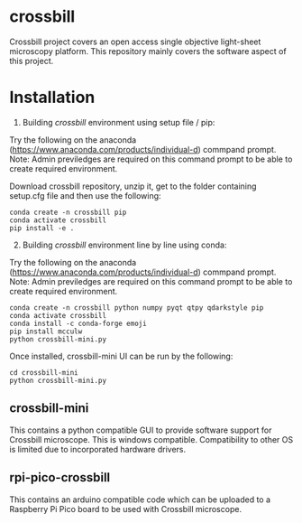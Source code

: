 # crossbill
Crossbill project covers an open access single objective light-sheet microscopy platform. This repository mainly covers the software aspect of this project.

# Installation

1. Building *crossbill* environment using setup file / pip:

Try the following on the anaconda (https://www.anaconda.com/products/individual-d) commpand prompt. Note: Admin previledges are required on this command prompt to be able to create required environment.

Download crossbill repository, unzip it, get to the folder containing setup.cfg file and then use the following:
```
conda create -n crossbill pip
conda activate crossbill
pip install -e . 
```

2. Building *crossbill* environment line by line using conda:

Try the following on the anaconda (https://www.anaconda.com/products/individual-d) commpand prompt. Note: Admin previledges are required on this command prompt to be able to create required environment.

```
conda create -n crossbill python numpy pyqt qtpy qdarkstyle pip
conda activate crossbill
conda install -c conda-forge emoji
pip install mcculw 
python crossbill-mini.py
```

Once installed, crossbill-mini UI can be run by the following:
```
cd crossbill-mini
python crossbill-mini.py
```

## crossbill-mini
This contains a python compatible GUI to provide software support for Crossbill microscope.
This is windows compatible. Compatibility to other OS is limited due to incorporated hardware drivers.

## rpi-pico-crossbill
This contains an arduino compatible code which can be uploaded to a Raspberry Pi Pico board to be used with Crossbill microscope.




